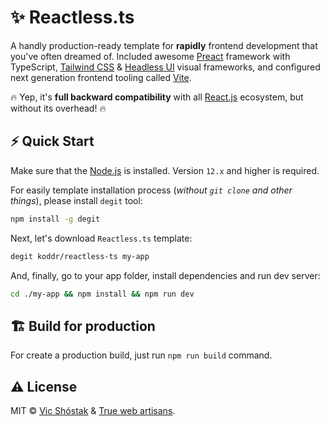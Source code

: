 # ✨ Reactless.ts

A handly production-ready template for **rapidly** frontend development that you've often dreamed of. Included awesome [Preact](https://preactjs.com/) framework with TypeScript, [Tailwind CSS](https://tailwindcss.com/) & [Headless UI](https://headlessui.dev/) visual frameworks, and configured next generation frontend tooling called [Vite](https://vitejs.dev/). 

🔥 Yep, it's **full backward compatibility** with all [React.js](https://reactjs.org/) ecosystem, but without its overhead! 🔥

## ⚡️ Quick Start

Make sure that the [Node.js](https://nodejs.org/en/) is installed. Version `12.x` and higher is required.

For easily template installation process (_without `git clone` and other things_), please install `degit` tool:

```bash
npm install -g degit
```

Next, let's download `Reactless.ts` template:

```bash
degit koddr/reactless-ts my-app
```

And, finally, go to your app folder, install dependencies and run dev server:

```bash
cd ./my-app && npm install && npm run dev
```

## 🏗 Build for production

For create a production build, just run `npm run build` command.

## ⚠️ License

MIT &copy; [Vic Shóstak](https://shostak.dev/) & [True web artisans](https://1wa.co/).

